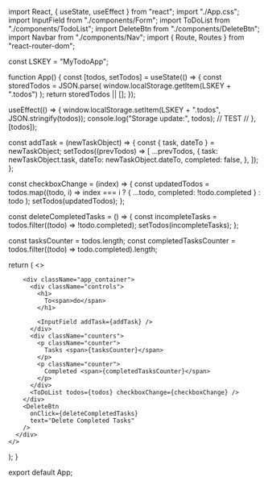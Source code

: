 import React, { useState, useEffect } from "react";
import "./App.css";
import InputField from "./components/Form";
import ToDoList from "./components/TodoList";
import DeleteBtn from "./components/DeleteBtn";
import Navbar from "./components/Nav";
import { Route, Routes } from "react-router-dom";

const LSKEY = "MyTodoApp";

function App() {
const [todos, setTodos] = useState(() => {
const storedTodos = JSON.parse(
window.localStorage.getItem(LSKEY + ".todos")
);
return storedTodos || [];
});

useEffect(() => {
window.localStorage.setItem(LSKEY + ".todos", JSON.stringify(todos));
console.log("Storage update:", todos); // TEST //
}, [todos]);

const addTask = (newTaskObject) => {
const { task, dateTo } = newTaskObject;
setTodos((prevTodos) => [
...prevTodos,
{
task: newTaskObject.task,
dateTo: newTaskObject.dateTo,
completed: false,
},
]);
};

const checkboxChange = (index) => {
const updatedTodos = todos.map((todo, i) =>
index === i ? { ...todo, completed: !todo.completed } : todo
);
setTodos(updatedTodos);
};

const deleteCompletedTasks = () => {
const incompleteTasks = todos.filter((todo) => !todo.completed);
setTodos(incompleteTasks);
};

const tasksCounter = todos.length;
const completedTasksCounter = todos.filter((todo) => todo.completed).length;

return (
<>
<div className="app">
<Navbar />

        <div className="app_container">
          <div className="controls">
            <h1>
              To<span>do</span>
            </h1>

            <InputField addTask={addTask} />
          </div>
          <div className="counters">
            <p className="counter">
              Tasks <span>{tasksCounter}</span>
            </p>
            <p className="counter">
              Completed <span>{completedTasksCounter}</span>
            </p>
          </div>
          <ToDoList todos={todos} checkboxChange={checkboxChange} />
        </div>
        <DeleteBtn
          onClick={deleteCompletedTasks}
          text="Delete Completed Tasks"
        />
      </div>
    </>

);
}

export default App;
